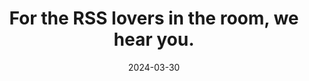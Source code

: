 ---
title: "For the RSS lovers in the room, we hear you."
date: "2024-03-30"
tags:
    - 'Technology'
    - 'Tracking'
    - 'Privacy'
    - 'Data'
posse: "The argument for and against banning TikTok, the staggering magnitude of data stolen by the Meta Pixel."
author: ''
bookmark: 'https://www.bbc.co.uk/sounds/play/m001xdg6'
notes: false
---